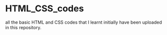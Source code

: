 # HTML_CSS_codes
all the basic HTML and CSS codes that I learnt initially have been uploaded in this repository.
